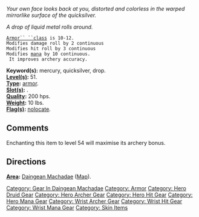 *Your own face looks back at you, distorted and colorless in the warped
mirrorlike surface of the quicksilver.*

*A drop of liquid metal rolls around.*

[`Armor`` ``class`](Armor_Values.md "wikilink")` is 10-12.`  
`Modifies damage roll by 2 continuous`  
`Modifies hit roll by 3 continuous`  
`Modifies `[`mana`](Mana_Points.md "wikilink")` by 10 continuous.`  
` It improves archery accuracy.`

**Keyword(s):** mercury, quicksilver, drop.  
**[Level(s)](Object_Level.md "wikilink"):** 51.  
**[Type](:Category:_Object_Types.md "wikilink"):**
[armor](:Category:_Armor.md "wikilink").  
**[Slot(s)](Object_Slots.md "wikilink"):** <worn on wrist>.  
**[Quality](Object_Quality.md "wikilink"):** 200 hps.  
**[Weight](Object_Weight.md "wikilink"):** 10 lbs.  
**[Flag(s)](:Category:_Object_Flags.md "wikilink"):**
[nolocate](Nolocate_Flag.md "wikilink").  

## Comments

Enchanting this item to level 54 will maximise its archery bonus.

## Directions

**[Area](:Category:_Areas.md "wikilink"):** [Daingean
Machadae](:Category:_Daingean_Machadae.md "wikilink")
([Map](Daingean_Machadae_Map.md "wikilink")).  

[Category: Gear In Daingean
Machadae](Category:_Gear_In_Daingean_Machadae "wikilink") [Category:
Armor](Category:_Armor "wikilink") [Category: Hero Druid
Gear](Category:_Hero_Druid_Gear "wikilink") [Category: Hero Archer
Gear](Category:_Hero_Archer_Gear "wikilink") [Category: Hero Hit
Gear](Category:_Hero_Hit_Gear "wikilink") [Category: Hero Mana
Gear](Category:_Hero_Mana_Gear "wikilink") [Category: Wrist Archer
Gear](Category:_Wrist_Archer_Gear "wikilink") [Category: Wrist Hit
Gear](Category:_Wrist_Hit_Gear "wikilink") [Category: Wrist Mana
Gear](Category:_Wrist_Mana_Gear "wikilink") [Category: Skin
Items](Category:_Skin_Items "wikilink")

